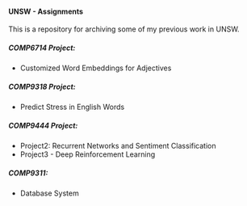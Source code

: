 #### UNSW - Assignments

This is a repository for archiving some of my previous work in UNSW.


##### COMP6714 Project:
- Customized Word Embeddings for Adjectives

##### COMP9318 Project: 
- Predict Stress in English Words

##### COMP9444 Project:
- Project2: Recurrent Networks and Sentiment Classification
- Project3 - Deep Reinforcement Learning
##### COMP9311: 
- Database System

